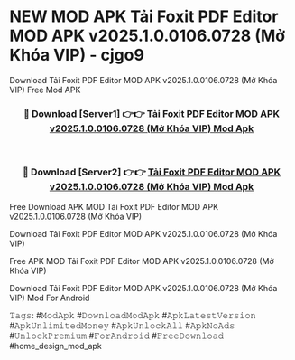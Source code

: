 # NEW MOD APK Tải Foxit PDF Editor MOD APK v2025.1.0.0106.0728 (Mở Khóa VIP) - cjgo9
Download Tải Foxit PDF Editor MOD APK v2025.1.0.0106.0728 (Mở Khóa VIP) Free Mod APK

<div align="center">
<h3>🔴 Download [Server1] 👉👉 <a href="https://apk-comot.site?title=Tải_Foxit_PDF_Editor_MOD_APK_v2025.1.0.0106.0728_(Mở_Khóa_VIP)">Tải Foxit PDF Editor MOD APK v2025.1.0.0106.0728 (Mở Khóa VIP) Mod Apk</a></h3><br>

<h3>🔴 Download [Server2] 👉👉 <a href="https://apk-comot.site?title=Tải_Foxit_PDF_Editor_MOD_APK_v2025.1.0.0106.0728_(Mở_Khóa_VIP)">Tải Foxit PDF Editor MOD APK v2025.1.0.0106.0728 (Mở Khóa VIP) Mod Apk</a></h3>
</div>


Free Download APK MOD Tải Foxit PDF Editor MOD APK v2025.1.0.0106.0728 (Mở Khóa VIP)

Download Tải Foxit PDF Editor MOD APK v2025.1.0.0106.0728 (Mở Khóa VIP) 

Free APK MOD Tải Foxit PDF Editor MOD APK v2025.1.0.0106.0728 (Mở Khóa VIP) 

Download Tải Foxit PDF Editor MOD APK v2025.1.0.0106.0728 (Mở Khóa VIP) Mod For Android

𝚃𝚊𝚐𝚜: #𝙼𝚘𝚍𝙰𝚙𝚔 #𝙳𝚘𝚠𝚗𝚕𝚘𝚊𝚍𝙼𝚘𝚍𝙰𝚙𝚔 #𝙰𝚙𝚔𝙻𝚊𝚝𝚎𝚜𝚝𝚅𝚎𝚛𝚜𝚒𝚘𝚗 #𝙰𝚙𝚔𝚄𝚗𝚕𝚒𝚖𝚒𝚝𝚎𝚍𝙼𝚘𝚗𝚎𝚢 #𝙰𝚙𝚔𝚄𝚗𝚕𝚘𝚌𝚔𝙰𝚕𝚕 #𝙰𝚙𝚔𝙽𝚘𝙰𝚍𝚜 #𝚄𝚗𝚕𝚘𝚌𝚔𝙿𝚛𝚎𝚖𝚒𝚞𝚖 #𝙵𝚘𝚛𝙰𝚗𝚍𝚛𝚘𝚒𝚍 #𝙵𝚛𝚎𝚎𝙳𝚘𝚠𝚗𝚕𝚘𝚊𝚍 #home_design_mod_apk